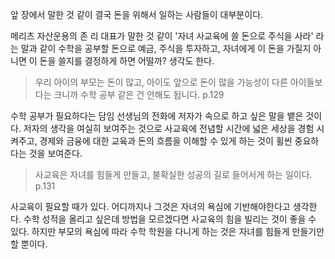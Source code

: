 앞 장에서 말한 것 같이 결국 돈을 위해서 일하는 사람들이 대부분이다. 

메리츠 자산운용의 존 리 대표가 말한 것 같이 '자녀 사교육에 쓸 돈으로 주식을 사라' 라는 말과 같이 수학을 공부할 돈으로 예금, 주식을 투자하고, 자녀에게 이 돈을 가질지 아니면 이 돈을 쓸지를 결정하게 하면 어떨까? 생각도 한다.

> 우리 아이의 부모는 돈이 많고, 아이도 앞으로 돈이 많을 가능성이 다른 아이들보다는 크니까 수학 공부 같은 건 안해도 됩니다. p.129

수학 공부가 필요하다는 담임 선생님의 전화에 저자가 속으로 하고 싶은 말을 뱉은 것이다.
저자의 생각을 여실히 보여주는 것으로 사교육에 전념할 시간에 넓은 세상을 경험 시켜주고, 경제와 금융에 대한 교육과 돈의 흐름을 이해할 수 있게 하는 것이 휠씬 중요하다는 것을 보여준다.

> 사교육은 자녀를 힘들게 만들고, 불확실한 성공의 길로 들어서게 하는 일이다. p.131

사교육이 필요할 때가 있다. 어디까지나 그것은 자녀의 욕심에 기반해야한다고 생각한다. 수학 성적을 올리고 싶은데 방법을 모르겠다면 사교육의 힘을 빌리는 것이 좋을 수 있다. 하지만 부모의 욕심에 따라 수학 학원을 다니게 하는 것은 자녀를 힘들게 만들기만 할 뿐이다.
